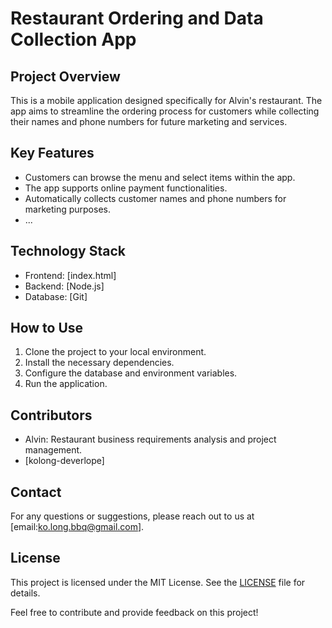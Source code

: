 # Restaurant Ordering and Data Collection App

## Project Overview
This is a mobile application designed specifically for Alvin's restaurant. The app aims to streamline the ordering process for customers while collecting their names and phone numbers for future marketing and services.

## Key Features
- Customers can browse the menu and select items within the app.
- The app supports online payment functionalities.
- Automatically collects customer names and phone numbers for marketing purposes.
- ...

## Technology Stack
- Frontend: [index.html]
- Backend: [Node.js]
- Database: [Git]

## How to Use
1. Clone the project to your local environment.
2. Install the necessary dependencies.
3. Configure the database and environment variables.
4. Run the application.

## Contributors
- Alvin: Restaurant business requirements analysis and project management.
- [kolong-deverlope]

## Contact
For any questions or suggestions, please reach out to us at [email:ko.long.bbq@gmail.com].

## License
This project is licensed under the MIT License. See the [LICENSE](LICENSE) file for details.

Feel free to contribute and provide feedback on this project!
